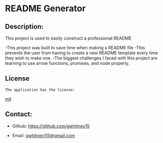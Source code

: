
  # README Generator

  ## Description:
 
  This project is used to easily construct a professional README

 -This project was built to save time when making a README file
 -This prevents the user from having to create a new README template every time they wish to make one.
 -The biggest challenges I faced with this project are learning to use arrow functions, promises, and node properly.

 
  ## License
    The application has the license:
    
  [mit](https://choosealicense.com/licenses/mit)
    
      

 ## Contact:

 - Github: https://github.com/gwhitney15

 - Email: gwhitney115@gmail.com
